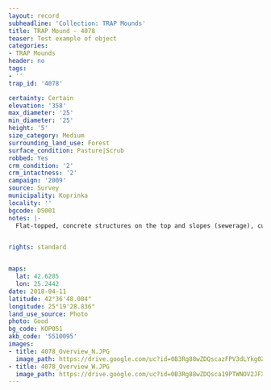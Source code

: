 ```yaml
---
layout: record
subheadline: 'Collection: TRAP Mounds'
title: TRAP Mound - 4078
teaser: Test example of object
categories:
- TRAP Mounds
header: no
tags:
- ''
trap_id: '4078'

certainty: Certain
elevation: '358'
max_diameter: '25'
min_diameter: '25'
height: '5'
size_category: Medium
surrounding_land_use: Forest
surface_condition: Pasture|Scrub
robbed: Yes
crm_condition: '2'
crm_intactness: '2'
campaign: '2009'
source: Survey
municipality: Koprinka
locality: ''
bgcode: DS001
notes: |-
  Flat-topped, concrete structures on the top and slopes (sewerage), cutting in N slope.


rights: standard


maps:
  lat: 42.6285
  lon: 25.2442
date: 2018-04-11
latitude: 42°36'48.084"
longitude: 25°19'28.836"
land_use_source: Photo
photo: Good
bg_code: КОР051
akb_code: '5510095'
images:
- title: 4078_Overview_N.JPG
  image_path: https://drive.google.com/uc?id=0B3Rg88wZDQscazFPV3dLYkg0ZDQ
- title: 4078_Overview_W.JPG
  image_path: https://drive.google.com/uc?id=0B3Rg88wZDQsca19PTWNOV2JFX28
---
```

